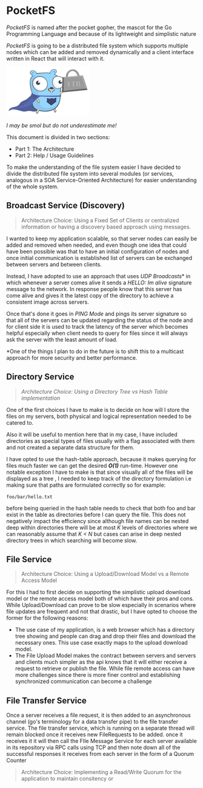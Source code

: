 #  PocketFS

*PocketFS* is named after the pocket gopher, the mascot for the Go Programming Language and because of its lightweight and simplistic nature 

*PocketFS* is going to be a distributed file system which supports multiple nodes which can be added and removed dynamically and a client interface written in React that will interact with it.

![Go Mascot](lifting-1TB.png)

*I may be smol but do not underestimate me!*

This document is divided in two sections:

- Part 1: The Architecture 
- Part 2:  Help / Usage Guidelines



To make the understanding of the file system easier I have decided to divide the distributed file system into several modules (or services, analogous in a SOA Service-Oriented Architecture) for easier understanding of the whole system.

## Broadcast Service (Discovery)

> Architecture Choice: Using a Fixed Set of Clients or centralized information or having a discovery based approach using messages.

I wanted to keep my application scalable, so that server nodes can easily be added and removed when needed, and even though one idea that could have been possible was that to have an initial configuration of nodes and once initial communication is established list of servers can be exchanged between servers and between clients.

Instead, I have adopted to use an approach that uses *UDP Broadcasts*\* in which whenever a server comes alive it sends a *HELLO: Im alive* signature message to the network. In response people know that this server has come alive and gives it the latest copy of the directory to achieve a consistent image across servers. 	

Once that's done it goes in *PING Mode* and pings its server signature so that all of the servers can be updated regarding the status of the node and for client side it is used to track the latency of the server which becomes helpful especially when client needs to query for files since it will always ask the server with the least amount of load.



*One of the things I plan to do in the future is to shift this to a multicast approach for more security and better performance.



## Directory Service

> *Architecture Choice: Using a Directory Tree vs Hash Table implementation*

One of the first choices I have to make is to decide on how will I store the files on my servers, both physical and logical representation needed to be catered to. 

Also it will be useful to mention here that in my case, I have included directories as special types of files usually with a flag associated with them and not created a separate data structure for them.

I have opted to use the hash-table approach, because it makes querying for files much faster we can get the desired ***O(1)*** run-time. However one notable exception I have to make is that since visually all of the files will be displayed as a tree , I needed to keep track  of the directory formulation i.e making sure that paths are formulated correctly so for example:

```
foo/bar/hello.txt
```

before being queried in the hash table needs to check that both foo and bar exist in the table as directories before I can query the file. This does not negatively impact the efficiency since although file names can be nested deep within directories there will be at most *K* levels of directories where we can reasonably assume that *K < N*  but cases can arise in deep nested directory trees in which searching will become slow.

## File Service

> Architecture Choice: Using a Upload/Download Model vs a Remote Access Model

For this I had to first decide on supporting the simplistic upload download model or the remote access model both of which have their pros and cons. While Upload/Download can prove to be slow especially in scenarios where file updates are frequent and not that drastic, but I have opted to choose the former for the following reasons:

- The use case of my application, is a web browser which has a directory tree showing and people can drag and drop their files and download the necessary ones. This use case exactly maps to the upload download model.
- The File Upload Model makes the contract between servers and servers and clients much simpler as the api knows that it will either receive a request to retrieve or publish the file. While file remote access can have more challenges since there is more finer control and establishing synchronized communication can become a challenge 

## File Transfer Service

Once a server receives a file request, it is then added to an asynchronous channel (go's terminology for a data transfer pipe) to the file transfer service. The file transfer service, which is running on a separate thread will remain blocked once it receives new FileRequests to be added. once it receives it it will then call the FIle Message Service for each server available in its repository via RPC calls using TCP and then note down all of the successful responses it receives from each server in the form of a Quorum Counter

> Architecture Choice: Implementing a Read/Write Quorum for the application to maintain consitency or

